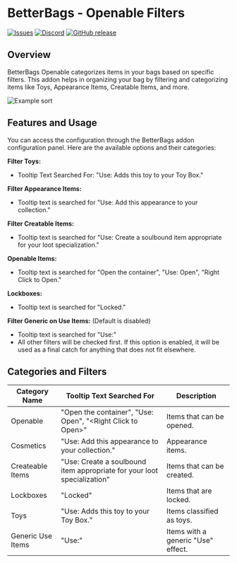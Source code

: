 # BetterBags - Openable Filters

[![Issues](https://img.shields.io/github/issues/wutname1/BetterBags-Openable?style=for-the-badge)](https://github.com/Wutname1/BetterBags-Openable/issues)
[![Discord](https://img.shields.io/discord/265564257347829771.svg?logo=discord&style=for-the-badge)](https://discord.gg/Qc9TRBv)
[![GitHub release](https://img.shields.io/github/release/wutname1/BetterBags-Openable.svg?&style=for-the-badge)](https://www.curseforge.com/wow/addons/betterbags-openable-items)

## Overview

BetterBags Openable categorizes items in your bags based on specific filters. This addon helps in organizing your bag by filtering and categorizing items like Toys, Appearance Items, Creatable Items, and more.

![Example sort](https://media.forgecdn.net/attachments/871/663/example.png)

## Features and Usage

You can access the configuration through the BetterBags addon configuration panel. Here are the available options and their categories:

**Filter Toys:**

- Tooltip Text Searched For: "Use: Adds this toy to your Toy Box."

**Filter Appearance Items:**

- Tooltip text is searched for "Use: Add this appearance to your collection."

**Filter Creatable Items:**

- Tooltip text is searched for "Use: Create a soulbound item appropriate for your loot specialization."

**Openable Items:**

- Tooltip text is searched for "Open the container", "Use: Open", "Right Click to Open."

**Lockboxes:**

- Tooltip text is searched for "Locked."

**Filter Generic on Use Items:** (Default is disabled)

- Tooltip text is searched for "Use:"
- All other filters will be checked first. If this option is enabled, it will be used as a final catch for anything that does not fit elsewhere.

## Categories and Filters

| Category Name     | Tooltip Text Searched For                                               | Description                        |
| ----------------- | ----------------------------------------------------------------------- | ---------------------------------- |
| Openable          | "Open the container", "Use: Open", "\<Right Click to Open\>"            | Items that can be opened.          |
| Cosmetics         | "Use: Add this appearance to your collection."                          | Appearance items.                  |
| Createable Items  | "Use: Create a soulbound item appropriate for your loot specialization" | Items that can be created.         |
| Lockboxes         | "Locked"                                                                | Items that are locked.             |
| Toys              | "Use: Adds this toy to your Toy Box."                                   | Items classified as toys.          |
| Generic Use Items | "Use:"                                                                  | Items with a generic "Use" effect. |
